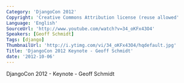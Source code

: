 ```yaml
---
Category: 'DjangoCon 2012'
Copyright: 'Creative Commons Attribution license (reuse allowed'
Language: 'English'
SourceUrl: 'http://www.youtube.com/watch?v=34_oKFx43O4'
Speakers: [Geoff Schmidt]
Tags: [django]
ThumbnailUrl: 'http://i.ytimg.com/vi/34_oKFx43O4/hqdefault.jpg'
Title: 'DjangoCon 2012 Keynote - Geoff Schmidt'
date: '2012-10-06'
---
```

DjangoCon 2012 - Keynote - Geoff Schmidt
